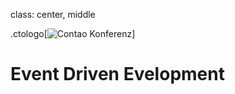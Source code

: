 class: center, middle

.ctologo[![Contao Konferenz](remark/assets/img/contao-konferenz.svg)]

# Event Driven Evelopment